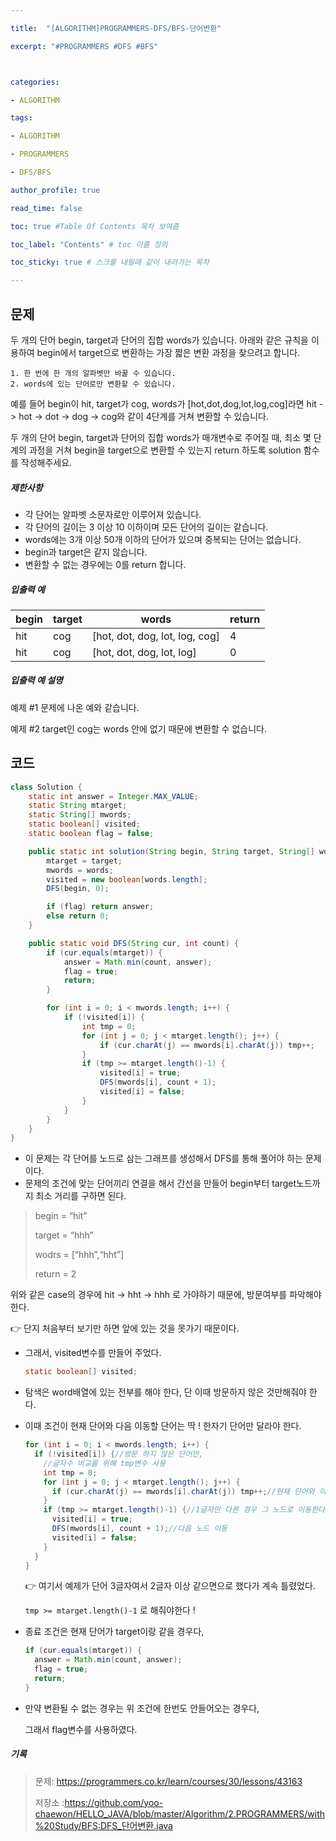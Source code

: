 ```yaml
---

title:  "[ALGORITHM]PROGRAMMERS-DFS/BFS-단어변환"

excerpt: "#PROGRAMMERS #DFS #BFS"



categories:

- ALGORITHM

tags:

- ALGORITHM

- PROGRAMMERS

- DFS/BFS

author_profile: true

read_time: false 

toc: true #Table Of Contents 목차 보여줌

toc_label: "Contents" # toc 이름 정의

toc_sticky: true # 스크롤 내릴때 같이 내려가는 목차

---
```




## 문제

두 개의 단어 begin, target과 단어의 집합 words가 있습니다. 아래와 같은 규칙을 이용하여 begin에서 target으로 변환하는 가장 짧은 변환 과정을 찾으려고 합니다.

```
1. 한 번에 한 개의 알파벳만 바꿀 수 있습니다.
2. words에 있는 단어로만 변환할 수 있습니다.
```

예를 들어 begin이 hit, target가 cog, words가 [hot,dot,dog,lot,log,cog]라면 hit -> hot -> dot -> dog -> cog와 같이 4단계를 거쳐 변환할 수 있습니다.

두 개의 단어 begin, target과 단어의 집합 words가 매개변수로 주어질 때, 최소 몇 단계의 과정을 거쳐 begin을 target으로 변환할 수 있는지 return 하도록 solution 함수를 작성해주세요.

##### 제한사항

- 각 단어는 알파벳 소문자로만 이루어져 있습니다.
- 각 단어의 길이는 3 이상 10 이하이며 모든 단어의 길이는 같습니다.
- words에는 3개 이상 50개 이하의 단어가 있으며 중복되는 단어는 없습니다.
- begin과 target은 같지 않습니다.
- 변환할 수 없는 경우에는 0를 return 합니다.

##### 입출력 예

| begin | target | words                          | return |
| ----- | ------ | ------------------------------ | ------ |
| hit   | cog    | [hot, dot, dog, lot, log, cog] | 4      |
| hit   | cog    | [hot, dot, dog, lot, log]      | 0      |

##### 입출력 예 설명

예제 #1
문제에 나온 예와 같습니다.

예제 #2
target인 cog는 words 안에 없기 때문에 변환할 수 없습니다.



## 코드

```java
class Solution {
    static int answer = Integer.MAX_VALUE;
    static String mtarget;
    static String[] mwords;
    static boolean[] visited;
    static boolean flag = false;

    public static int solution(String begin, String target, String[] words) {
        mtarget = target;
        mwords = words;
        visited = new boolean[words.length];
        DFS(begin, 0);

        if (flag) return answer;
        else return 0;
    }

    public static void DFS(String cur, int count) {
        if (cur.equals(mtarget)) {
            answer = Math.min(count, answer);
            flag = true;
            return;
        }

        for (int i = 0; i < mwords.length; i++) {
            if (!visited[i]) {
                int tmp = 0;
                for (int j = 0; j < mtarget.length(); j++) {
                    if (cur.charAt(j) == mwords[i].charAt(j)) tmp++;
                }
                if (tmp >= mtarget.length()-1) {
                    visited[i] = true;
                    DFS(mwords[i], count + 1);
                    visited[i] = false;
                }
            }
        }
    }
}
```

- 이 문제는 각 단어를 노드로 삼는 그래프를 생성해서 DFS를 통해 풀어야 하는 문제이다.
- 문제의 조건에 맞는 단어끼리 연결을 해서 간선을 만들어 begin부터 target노드까지 최소 거리를 구하면 된다.

> begin = “hit”
>
> target = “hhh”
>
> wodrs = [“hhh”,“hht”]
>
> return = 2

위와 같은 case의 경우에 hit -> hht -> hhh 로 가야하기 때문에, 방문여부를 파악해야 한다.

👉 단지 처음부터 보기만 하면 앞에 있는 것을 못가기 때문이다.

- 그래서, visited변수를 만들어 주었다.

  ```java
  static boolean[] visited;
  ```

- 탐색은 word배열에 있는 전부를 해야 한다, 단 이때 방문하지 않은 것만해줘야 한다.

- 이때 조건이 현재 단어와 다음 이동할 단어는 딱 ! 한자기 단어만 달라야 한다.

  ```java
  for (int i = 0; i < mwords.length; i++) {
    if (!visited[i]) {//방문 하지 않은 단어만,
      //글자수 비교를 위해 tmp변수 사용
      int tmp = 0;
      for (int j = 0; j < mtarget.length(); j++) {
        if (cur.charAt(j) == mwords[i].charAt(j)) tmp++;//현재 단어와 이동할 단어의 같은 글자수를 세준다.
      }
      if (tmp >= mtarget.length()-1) {//1글자만 다른 경우 그 노드로 이동한다.
        visited[i] = true;
        DFS(mwords[i], count + 1);//다음 노드 이동
        visited[i] = false;
      }
    }
  }
  ```

  👉 여기서 예제가 단어 3글자여서 2글자 이상 같으면으로 했다가 계속 틀렸었다.

  `tmp >= mtarget.length()-1` 로  해줘야한다 !

- 종료 조건은 현재 단어가 target이랑 같을 경우다,

  ```java
  if (cur.equals(mtarget)) {
    answer = Math.min(count, answer);
    flag = true;
    return;
  }
  ```

- 만약 변환될 수 없는 경우는 위 조건에 한번도 안들어오는 경우다,

  그래서 flag변수를 사용하였다.

##### 기록 

> 문제: https://programmers.co.kr/learn/courses/30/lessons/43163
>
> 저장소 :https://github.com/yoo-chaewon/HELLO_JAVA/blob/master/Algorithm/2.PROGRAMMERS/with%20Study/BFS:DFS_단어변환.java